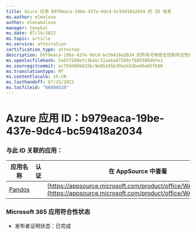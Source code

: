 ```yaml
---
title: Azure 应用 B979eaca-19be-437e-9dc4-bc59418a2034 的 ID 信息
ms.author: elmalova
author: elenamalova
manager: tonybal
ms.date: 07/14/2022
ms.topic: article
ms.service: attestation
certification_type: attested
description: b979eaca-19be-437e-9dc4-bc59418a2034 的所有可用安全性和符合性信息。
ms.openlocfilehash: 5a677260efc3b4ec31aeba87269cf605589dbfe1
ms.sourcegitcommit: ac75dd8bb815bc9e8b1d5b39a2d2dbe46e65f680
ms.translationtype: MT
ms.contentlocale: zh-CN
ms.lasthandoff: 07/15/2022
ms.locfileid: "66804519"
---
```

# <a name="azure-app-id-b979eaca-19be-437e-9dc4-bc59418a2034"></a>Azure 应用 ID：b979eaca-19be-437e-9dc4-bc59418a2034


### <a name="apps-associated-with-this-id"></a>与此 ID 关联的应用：
| **应用名称** | **认证** | **在 AppSource 中查看** |
|--------------|---------------|-----------------------|
| [Pandos](../forward/WA200003534.md) |  | [https://appsource.microsoft.com/product/office/WA200003534](https://appsource.microsoft.com/product/office/WA200003534) |

### <a name="microsoft-365-app-compliance-status"></a>Microsoft 365 应用符合性状态
- 发布者证明状态：已完成
